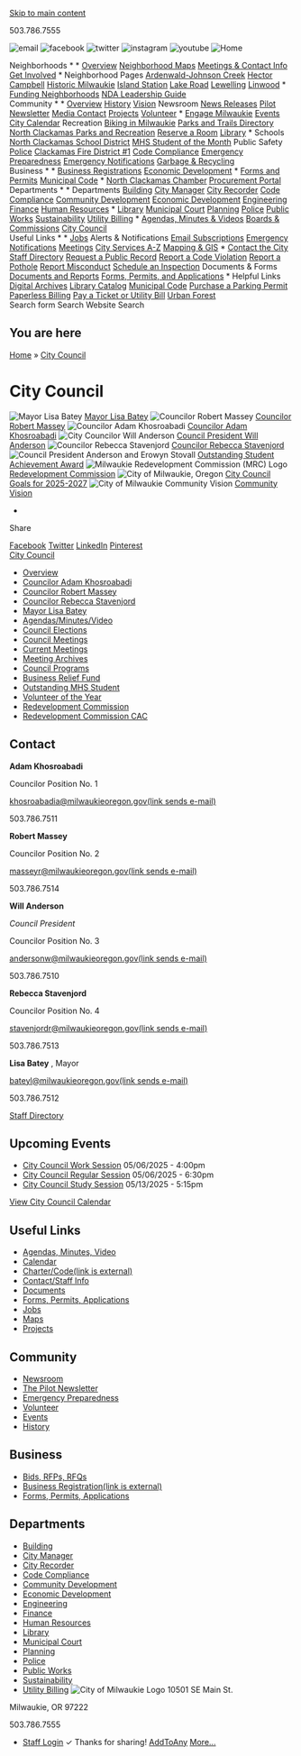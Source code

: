  [Skip to main content](https://www.milwaukieoregon.gov/citycouncil/)  

503.786.7555

  ![email](images/7afd8e944e8897bd8a565c47aae4081d6537fbb3816f5568071fe2a09f67d796.png)   ![facebook](images/5977d17a0ea31187dc7a89ad3dcb79f75493fea09809171f18973ef6a2b7f376.png)   ![twitter](images/6c3daef34ce43376117868f904388901dc1965341b4a5d5805227139ce547d78.png)   ![instagram](images/07b11cf4c39f852b35a141505d286fe27770b5865ee30a41a70c592691ab3b44.png)   ![youtube](images/9f474895f11576723b2dc576a8d862c2904826fb594ee7a90248fd7430b6bbc5.png)   ![Home](images/182b0e3cab5fa438be112ace2359e796ae355e68e3d822c2d4681074fdb93b15.png)  

   Neighborhoods 
   * 
     *  [Overview](https://www.milwaukieoregon.gov/node/41781)  [Neighborhood Maps](https://www.milwaukieoregon.gov/node/40801)  [Meetings & Contact Info](https://www.milwaukieoregon.gov/node/46081)  [Get Involved](https://www.milwaukieoregon.gov/node/45171) 
     *  Neighborhood Pages  [Ardenwald-Johnson Creek](https://www.milwaukieoregon.gov/node/45771)  [Hector Campbell](https://www.milwaukieoregon.gov/node/46071)  [Historic Milwaukie](https://www.milwaukieoregon.gov/node/45831)  [Island Station](https://www.milwaukieoregon.gov/node/46401)  [Lake Road](https://www.milwaukieoregon.gov/node/46021)  [Lewelling](https://www.milwaukieoregon.gov/node/45991)  [Linwood](https://www.milwaukieoregon.gov/node/46301) 
     *  [Funding Neighborhoods](https://www.milwaukieoregon.gov/node/125702)  [NDA Leadership Guide](https://www.milwaukieoregon.gov/node/42691)  
   Community 
   * 
     *  [Overview](https://www.milwaukieoregon.gov/node/41541)  [History](https://www.milwaukieoregon.gov/node/42481)  [Vision](https://www.milwaukieoregon.gov/node/46881)  Newsroom  [News Releases](https://www.milwaukieoregon.gov/news)  [Pilot Newsletter](https://www.milwaukieoregon.gov/node/46511)  [Media Contact](https://www.milwaukieoregon.gov/node/70361)  [Projects](https://www.milwaukieoregon.gov/projects)  [Volunteer](https://www.milwaukieoregon.gov/volunteering) 
     *  [Engage Milwaukie](https://engage.milwaukieoregon.gov/)  [Events](https://www.milwaukieoregon.gov/events)  [City Calendar](https://www.milwaukieoregon.gov/calendar)  Recreation  [Biking in Milwaukie](https://www.milwaukieoregon.gov/communitydevelopment/bicycling-milwaukie)  [Parks and Trails Directory](https://www.milwaukieoregon.gov/parksites)  [North Clackamas Parks and Recreation](http://ncprd.com/)  [Reserve a Room](https://www.milwaukieoregon.gov/node/125054)  [Library](https://www.milwaukieoregon.gov/node/69421) 
     *  Schools  [North Clackamas School District](http://www.nclack.k12.or.us/)  [MHS Student of the Month](https://www.milwaukieoregon.gov/node/46391)  Public Safety  [Police](https://www.milwaukieoregon.gov/police)  [Clackamas Fire District #1](http://www.clackamasfire.com/)  [Code Compliance](https://www.milwaukieoregon.gov/codecompliance)  [Emergency Preparedness](https://www.milwaukieoregon.gov/node/46521)  [Emergency Notifications](https://www.milwaukieoregon.gov/police/codered-emergency-notification-system)  [Garbage & Recycling](https://www.milwaukieoregon.gov/sustainability/garbage-and-recycling)  
   Business 
   * 
     *  [Business Registrations](https://milwaukie.govbuilt.com/)  [Economic Development](https://www.milwaukieoregon.gov/economicdevelopment) 
     *  [Forms and Permits](https://www.milwaukieoregon.gov/forms)  [Municipal Code](https://ecode360.com/MI4969) 
     *  [North Clackamas Chamber](https://www.yourchamber.com/)  [Procurement Portal](https://milwaukieoregon.bonfirehub.com/portal/)  
   Departments 
   * 
     *  Departments  [Building](https://www.milwaukieoregon.gov/building)  [City Manager](https://www.milwaukieoregon.gov/citymanager)  [City Recorder](https://www.milwaukieoregon.gov/cityrecorder)  [Code Compliance](https://www.milwaukieoregon.gov/codecompliance)  [Community Development](https://www.milwaukieoregon.gov/communitydevelopment)  [Economic Development](https://www.milwaukieoregon.gov/economicdevelopment)  [Engineering](https://www.milwaukieoregon.gov/engineering)  [Finance](https://www.milwaukieoregon.gov/finance)  [Human Resources](https://www.milwaukieoregon.gov/humanresources) 
     *  [Library](https://www.milwaukieoregon.gov/library)  [Municipal Court](https://www.milwaukieoregon.gov/municipalcourt)  [Planning](https://www.milwaukieoregon.gov/planning)  [Police](https://www.milwaukieoregon.gov/police)  [Public Works](https://www.milwaukieoregon.gov/publicworks)  [Sustainability](https://www.milwaukieoregon.gov/sustainability)  [Utility Billing](https://www.milwaukieoregon.gov/utilitybilling) 
     *  [Agendas, Minutes & Videos](https://www.milwaukieoregon.gov/meetings)  [Boards & Commissions](https://www.milwaukieoregon.gov/bc)  [City Council](https://www.milwaukieoregon.gov/citycouncil)  
   Useful Links 
   * 
     *  [Jobs](https://www.milwaukieoregon.gov/humanresources/job-opportunities)  Alerts & Notifications  [Email Subscriptions](https://www.milwaukieoregon.gov/newsletter/subscriptions)  [Emergency Notifications](https://www.milwaukieoregon.gov/node/42631)  [Meetings](https://www.milwaukieoregon.gov/meetings)  [City Services A-Z](https://www.milwaukieoregon.gov/services)  [Mapping & GIS](https://www.milwaukieoregon.gov/maps) 
     *  [Contact the City](https://www.milwaukieoregon.gov/contact)  [Staff Directory](https://www.milwaukieoregon.gov/directory)  [Request a Public Record](https://www.milwaukieoregon.gov/cityrecorder/public-records-request-form)  [Report a Code Violation](https://milwaukie.govbuilt.com/Code-Enforcement-Complaint-Form)  [Report a Pothole](https://www.milwaukieoregon.gov/node/44471)  [Report Misconduct](https://www.milwaukieoregon.gov/finance/anonymous-fraud-ethics-reporting)  [Schedule an Inspection](http://www.buildingpermits.oregon.gov/)  Documents & Forms  [Documents and Reports](https://www.milwaukieoregon.gov/documents)  [Forms, Permits, and Applications](https://www.milwaukieoregon.gov/forms) 
     *  Helpful Links  [Digital Archives](https://www.milwaukieoregon.gov/cityrecorder/digital-archives)  [Library Catalog](https://lincc.ent.sirsi.net/client/en_US/mi)  [Municipal Code](https://ecode360.com/MI4969)  [Purchase a Parking Permit](https://www.milwaukieoregon.gov/parking)  [Paperless Billing](https://online-billpay.com/?companyname=MILWAUKIE)  [Pay a Ticket or Utility Bill](https://www.municipalonlinepayments.com/milwaukieor)  [Urban Forest](https://www.milwaukieoregon.gov/sustainability/urbanforest)  
 Search form Search Website Search 

## You are here

  [Home](https://www.milwaukieoregon.gov/) » [City Council](https://www.milwaukieoregon.gov/citycouncil)  

# City Council

  ![Mayor Lisa Batey](images/20ad49b42d02106f30936d186505c11996c1ef9ca72cd949d289b0368ead0494.jpg)   [Mayor Lisa Batey](https://www.milwaukieoregon.gov/citycouncil/mayor-lisa-batey)   ![Councilor Robert Massey](images/4eced11eab820ba7ad4e0478e63f2700e1b53c1586f690ef931826b0944f37d2.jpg)   [Councilor Robert Massey](https://www.milwaukieoregon.gov/citycouncil/councilor-robert-massey)   ![Councilor Adam Khosroabadi](images/5d49564636cc1176ece1d2c5634a50ba04add2cb96489d852fe97574ce7934ff.jpg)   [Councilor Adam Khosroabadi](https://www.milwaukieoregon.gov/citycouncil/councilor-adam-khosroabadi-position-no-1)   ![City Councilor Will Anderson](images/5f5f298cb70d2429bff827801c6ea61dabccb0eea6a663f9cdf8e4604ce4503d.jpg)   [Council President Will Anderson](https://www.milwaukieoregon.gov/citycouncil/councilor-will-anderson)   ![Councilor Rebecca Stavenjord](images/3f76a8fac28fc12090bc7d4757b8863ca8c5a28251bf916fd653ec95d17b99fe.jpg)   [Councilor Rebecca Stavenjord](https://www.milwaukieoregon.gov/citycouncil/councilor-rebecca-stavenjord)   ![Council President Anderson and Erowyn Stovall](images/4649446f6df5848cec6fb9f94214bb7012b837e8997c117df4ad3a711ed4ade2.jpg)   [Outstanding Student Achievement Award](https://www.milwaukieoregon.gov/citycouncil/outstanding-student-achievement-award)   ![Milwaukie Redevelopment Commission (MRC) Logo](images/7b4110cfa5f56f5296377f3f6c8586507d96bfb6a77dd90497235d24814621b8.png)   [Redevelopment Commission](https://www.milwaukieoregon.gov/bc-rc)   ![City of Milwaukie, Oregon](images/97b86fac54437a06ab010f7e3fa0c8538865e01b905762f936e7926cfb94c3f2.png)   [City Council Goals for 2025-2027](https://www.milwaukieoregon.gov/citycouncil/goals)   ![City of Milwaukie Community Vision](images/45dbadf050b33948333fe26175b89cad4df7fe6cfc9849ca8b91ba39f2faee7d.png)   [Community Vision](https://www.milwaukieoregon.gov/planning/vision)  

 *    

Share  

  [Facebook](https://www.milwaukieoregon.gov/)  [Twitter](https://www.milwaukieoregon.gov/)  [LinkedIn](https://www.milwaukieoregon.gov/)  [Pinterest](https://www.milwaukieoregon.gov/)  
  [City Council](https://www.milwaukieoregon.gov/citycouncil)  

 *   [Overview](https://www.milwaukieoregon.gov/citycouncil/about-city-council) 
   *  [Councilor Adam Khosroabadi](https://www.milwaukieoregon.gov/citycouncil/councilor-adam-khosroabadi-position-no-1) 
   *  [Councilor Robert Massey](https://www.milwaukieoregon.gov/citycouncil/councilor-robert-massey) 
   *  [Councilor Rebecca Stavenjord](https://www.milwaukieoregon.gov/citycouncil/councilor-rebecca-stavenjord) 
   *  [Mayor Lisa Batey](https://www.milwaukieoregon.gov/citycouncil/mayor-lisa-batey) 
 *  [Agendas/Minutes/Video](https://www.milwaukieoregon.gov/meetings) 
 *  [Council Elections](https://www.milwaukieoregon.gov/elections) 
 *   [Council Meetings](https://www.milwaukieoregon.gov/citycouncil/council-meetings) 
   *  [Current Meetings](https://www.milwaukieoregon.gov/meetings) 
   *  [Meeting Archives](https://www.milwaukieoregon.gov/cityrecorder/digital-archives) 
 *   [Council Programs](https://www.milwaukieoregon.gov/citycouncil/council-programs) 
   *  [Business Relief Fund](https://www.milwaukieoregon.gov/economicdevelopment/business-relief-fund) 
   *  [Outstanding MHS Student](https://www.milwaukieoregon.gov/citycouncil/outstanding-student-achievement-award) 
   *  [Volunteer of the Year](https://www.milwaukieoregon.gov/volunteer) 
 *   [Redevelopment Commission](https://www.milwaukieoregon.gov/bc-rc) 
   *  [Redevelopment Commission CAC](https://www.milwaukieoregon.gov/bc-rcac) 

## Contact

 __Adam Khosroabadi__ 

Councilor Position No. 1

 [khosroabadia@milwaukieoregon.gov(link sends e-mail)](mailto:khosroabadia@milwaukieoregon.gov) 

503.786.7511

 __Robert Massey__ 

Councilor Position No. 2

 [masseyr@milwaukieoregon.gov(link sends e-mail)](mailto:masseyr@milwaukieoregon.gov) 

503.786.7514

 __Will Anderson__ 

 *Council President* 

Councilor Position No. 3

 [andersonw@milwaukieoregon.gov(link sends e-mail)](mailto:andersonw@milwaukieoregon.gov) 

503.786.7510

 __Rebecca Stavenjord__  

Councilor Position No. 4

 [stavenjordr@milwaukieoregon.gov(link sends e-mail)](mailto:stavenjordr@milwaukieoregon.gov) 

503.786.7513

 __Lisa Batey__ , Mayor

 [bateyl@milwaukieoregon.gov(link sends e-mail)](mailto:bateyl@milwaukieoregon.gov) 

503.786.7512

  [Staff Directory](https://www.milwaukieoregon.gov/directory)  

## Upcoming Events

 *   [City Council Work Session](https://www.milwaukieoregon.gov/citycouncil/city-council-work-session-7)  05/06/2025 - 4:00pm 
 *   [City Council Regular Session](https://www.milwaukieoregon.gov/citycouncil/city-council-regular-session-6)  05/06/2025 - 6:30pm 
 *   [City Council Study Session](https://www.milwaukieoregon.gov/citycouncil/city-council-study-session-3)  05/13/2025 - 5:15pm 

 [View City Council Calendar](https://www.milwaukieoregon.gov/calendar?field_microsite_tid_1=191) 

## Useful Links

 *  [Agendas, Minutes, Video](https://www.milwaukieoregon.gov/meetings) 
 *  [Calendar](https://www.milwaukieoregon.gov/calendar) 
 *  [Charter/Code(link is external)](http://www.qcode.us/codes/milwaukie/) 
 *  [Contact/Staff Info](https://www.milwaukieoregon.gov/contact) 
 *  [Documents](https://www.milwaukieoregon.gov/documents) 
 *  [Forms, Permits, Applications](https://www.milwaukieoregon.gov/forms) 
 *  [Jobs](https://www.milwaukieoregon.gov/humanresources/job-opportunities) 
 *  [Maps](https://www.milwaukieoregon.gov/maps) 
 *  [Projects](https://www.milwaukieoregon.gov/projects) 

## Community

 *  [Newsroom](https://www.milwaukieoregon.gov/news) 
 *  [The Pilot Newsletter](https://www.milwaukieoregon.gov/citymanager/city-newsletter-pilot) 
 *  [Emergency Preparedness](https://www.milwaukieoregon.gov/emergencyprep) 
 *  [Volunteer](https://www.milwaukieoregon.gov/) 
 *  [Events](https://www.milwaukieoregon.gov/events) 
 *  [History](https://www.milwaukieoregon.gov/generalpage/historical-resources) 

## Business

 *  [Bids, RFPs, RFQs](http://bids.milwaukieoregon.gov/) 
 *  [Business Registration(link is external)](https://milwaukie.govbuilt.com/AdvancedForms/Business-Registration-Application) 
 *  [Forms, Permits, Applications](https://www.milwaukieoregon.gov/forms) 

## Departments

 *  [Building](https://www.milwaukieoregon.gov/building) 
 *  [City Manager](https://www.milwaukieoregon.gov/citymanager) 
 *  [City Recorder](https://www.milwaukieoregon.gov/cityrecorder) 
 *  [Code Compliance](https://www.milwaukieoregon.gov/codecompliance) 
 *  [Community Development](https://www.milwaukieoregon.gov/communitydevelopment) 
 *  [Economic Development](https://www.milwaukieoregon.gov/economicdevelopment) 
 *  [Engineering](https://www.milwaukieoregon.gov/engineering) 
 *  [Finance](https://www.milwaukieoregon.gov/finance) 
 *  [Human Resources](https://www.milwaukieoregon.gov/humanresources) 
 *  [Library](https://www.milwaukieoregon.gov/library) 
 *  [Municipal Court](https://www.milwaukieoregon.gov/municipalcourt) 
 *  [Planning](https://www.milwaukieoregon.gov/planning) 
 *  [Police](https://www.milwaukieoregon.gov/police) 
 *  [Public Works](https://www.milwaukieoregon.gov/publicworks) 
 *  [Sustainability](https://www.milwaukieoregon.gov/sustainability) 
 *  [Utility Billing](https://www.milwaukieoregon.gov/utilitybilling) 
  ![City of Milwaukie Logo](images/7e389600e2117e88fcb9bd927b0d496adb181a91765f3ce7d0c883bb5b631c33.png)  10501 SE Main St. 

 Milwaukie, OR 97222 

 503.786.7555 

 *  [Staff Login](https://www.milwaukieoregon.gov/user/login?current=node/69331) 
 ✓ Thanks for sharing!  [AddToAny](https://www.addtoany.com/)   [More…](https://www.milwaukieoregon.gov/citycouncil/)  